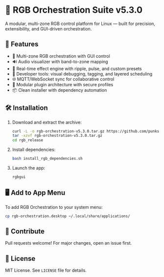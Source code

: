 # 🌈 RGB Orchestration Suite v5.3.0

A modular, multi-zone RGB control platform for Linux — built for precision, extensibility, and GUI-driven orchestration.

## 🚀 Features
- 🎨 Multi-zone RGB orchestration with GUI control
- 🔊 Audio visualizer with band-to-zone mapping
- 🧠 Real-time effect engine with ripple, pulse, and custom presets
- 🧪 Developer tools: visual debugging, tagging, and layered scheduling
- 🌐 MQTT/WebSocket sync for collaborative control
- 🧰 Modular plugin architecture with secure profiles
- 📦 Clean installer with dependency automation

## 🛠️ Installation
1. Download and extract the archive:
   ```bash
   curl -L -o rgb-orchestration-v5.3.0.tar.gz https://github.com/punksm4ck/cb-rgb-keyboard-rgbkbd/releases/download/v5.3.0/rgb-orchestration-v5.3.0.tar.gz
   tar -xzvf rgb-orchestration-v5.3.0.tar.gz
   cd rgb_release
   ```

2. Install dependencies:
   ```bash
   bash install_rgb_dependencies.sh
   ```

3. Launch the app:
   ```bash
   rgbgui
   ```

## 🖥️ Add to App Menu
To add RGB Orchestration to your system menu:
   ```bash
   cp rgb-orchestration.desktop ~/.local/share/applications/
   ```

## 📣 Contribute
Pull requests welcome! For major changes, open an issue first.

## 📜 License
MIT License. See `LICENSE` file for details.
